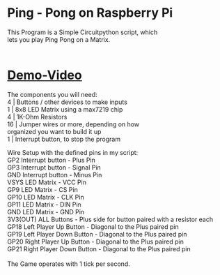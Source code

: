# Ping - Pong on Raspberry Pi
This Program is a Simple Circuitpython script, which <br />
lets you play Ping Pong on a Matrix.<br />
<br />

# [Demo-Video](https://imgur.com/a/ping-pong-on-raspberry-pi-pico-R3Ivh6f)<br />

The components you will need: <br />
        4 | Buttons / other devices to make inputs<br />
        1 | 8x8 LED Matrix using a max7219 chip<br />
        4 | 1K-Ohm Resistors<br />
      16 | Jumper wires or more, depending on how <br />organized you want to build it up<br />
        1 | Interrupt button, to stop the program<br />

Wire Setup with the defined pins in my script:<br />
      GP2   Interrupt button - Plus Pin<br />
      GP3   Interrupt button - Signal Pin<br />
      GND  Interrupt button - Minus Pin<br />
      VSYS LED Matrix - VCC Pin<br />
      GP9   LED Matrix - CS Pin<br />
      GP10 LED Matrix - CLK Pin<br />
      GP11 LED Matrix - DIN Pin<br />
      GND   LED Matrix - GND Pin<br />
      3V3(OUT) ALL Buttons - Plus side for button paired with a resistor each<br />
      GP18 Left Player Up Button - Diagonal to the Plus paired pin<br />
      GP19 Left Player Down Button - Diagonal to the Plus paired pin <br />
      GP20 Right Player Up Button - Diagonal to the Plus paired pin <br />
      GP21 Right Player Down Button - Diagonal to the Plus paired pin <br />
<br />
      The Game operates with 1 tick per second. <br />
